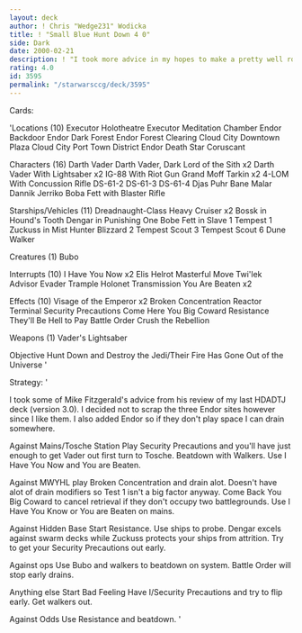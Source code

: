 ```yaml
---
layout: deck
author: ! Chris "Wedge231" Wodicka
title: ! "Small Blue Hunt Down 4 0"
side: Dark
date: 2000-02-21
description: ! "I took more advice in my hopes to make a pretty well rounded HDADTJ w/o dueling."
rating: 4.0
id: 3595
permalink: "/starwarsccg/deck/3595"
---
```

Cards: 

'Locations (10)
Executor Holotheatre
Executor Meditation Chamber
Endor Backdoor
Endor Dark Forest
Endor Forest Clearing
Cloud City Downtown Plaza
Cloud City Port Town District
Endor
Death Star
Coruscant

Characters (16)
Darth Vader
Darth Vader, Dark Lord of the Sith x2
Darth Vader With Lightsaber x2
IG-88 With Riot Gun
Grand Moff Tarkin x2
4-LOM With Concussion Rifle
DS-61-2
DS-61-3
DS-61-4
Djas Puhr
Bane Malar
Dannik Jerriko
Boba Fett with Blaster Rifle

Starships/Vehicles (11)
Dreadnaught-Class Heavy Cruiser x2
Bossk in Hound's Tooth
Dengar in Punishing One
Bobe Fett in Slave 1
Tempest 1
Zuckuss in Mist Hunter
Blizzard 2
Tempest Scout 3
Tempest Scout 6
Dune Walker

Creatures (1)
Bubo

Interrupts (10)
I Have You Now x2
Elis Helrot
Masterful Move
Twi'lek Advisor
Evader
Trample
Holonet Transmission
You Are Beaten x2

Effects (10)
Visage of the Emperor x2
Broken Concentration
Reactor Terminal
Security Precautions
Come Here You Big Coward
Resistance
They'll Be Hell to Pay
Battle Order
Crush the Rebellion

Weapons (1)
Vader's Lightsaber

Objective
Hunt Down and Destroy the Jedi/Their Fire Has Gone Out of the Universe	'

Strategy: '

I took some of Mike Fitzgerald's advice from his review of my last HDADTJ deck (version 3.0). I decided not to scrap the three Endor sites however since I like them. I also added Endor so if they don't play space I can drain somewhere.

Against Mains/Tosche Station Play Security Precautions and you'll have just enough to get Vader out first turn to Tosche. Beatdown with Walkers. Use I Have You Now and You are Beaten.

Against MWYHL play Broken Concentration and drain alot. Doesn't have alot of drain modifiers so Test 1 isn't a big factor anyway. Come Back You Big Coward to cancel retrieval if they don't occupy two battlegrounds. Use I Have You Know or You are Beaten on mains.

Against Hidden Base Start Resistance. Use ships to probe. Dengar excels against swarm decks while Zuckuss protects your ships from attrition. Try to get your Security Precautions out early.

Against ops Use Bubo and walkers to beatdown on system. Battle Order will stop early drains.

Anything else Start Bad Feeling Have I/Security Precautions and try to flip early. Get walkers out.

Against Odds Use Resistance and beatdown.  '
